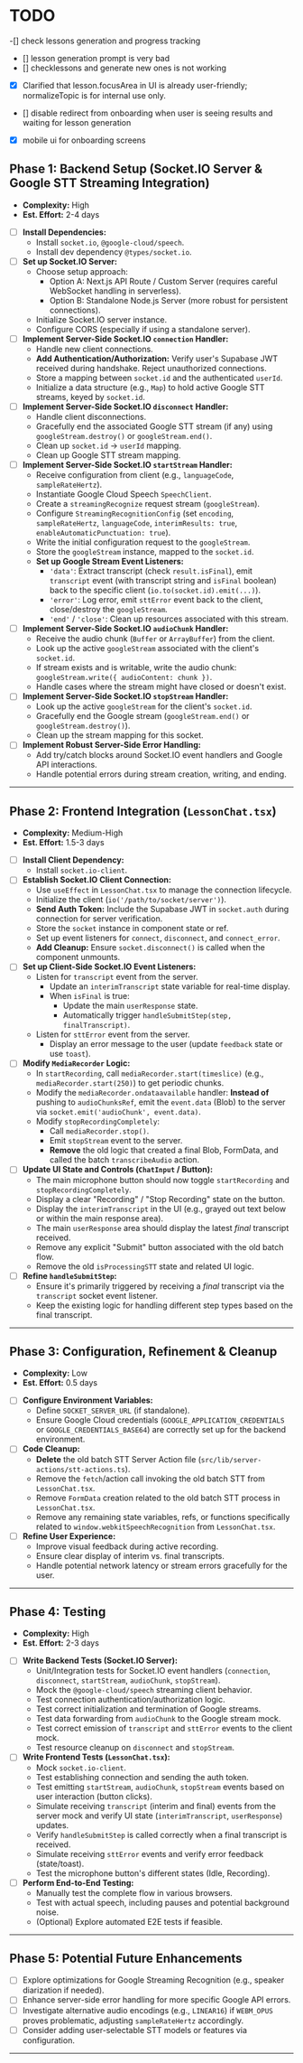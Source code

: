 



# TODO

-[] check lessons generation and progress tracking
- [] lesson generation prompt is very bad
- [] checklessons and generate new ones is not working
- [x] Clarified that lesson.focusArea in UI is already user-friendly; normalizeTopic is for internal use only.
- [] disable redirect from onboarding when user is seeing results and waiting for lesson generation 

- [x] mobile ui for onboarding screens 




## Phase 1: Backend Setup (Socket.IO Server & Google STT Streaming Integration)

*   **Complexity:** High
*   **Est. Effort:** 2-4 days

-   [ ] **Install Dependencies:**
    -   Install `socket.io`, `@google-cloud/speech`.
    -   Install dev dependency `@types/socket.io`.
-   [ ] **Set up Socket.IO Server:**
    -   Choose setup approach:
        -   Option A: Next.js API Route / Custom Server (requires careful WebSocket handling in serverless).
        -   Option B: Standalone Node.js Server (more robust for persistent connections).
    -   Initialize Socket.IO server instance.
    -   Configure CORS (especially if using a standalone server).
-   [ ] **Implement Server-Side Socket.IO `connection` Handler:**
    -   Handle new client connections.
    -   **Add Authentication/Authorization:** Verify user's Supabase JWT received during handshake. Reject unauthorized connections.
    -   Store a mapping between `socket.id` and the authenticated `userId`.
    -   Initialize a data structure (e.g., `Map`) to hold active Google STT streams, keyed by `socket.id`.
-   [ ] **Implement Server-Side Socket.IO `disconnect` Handler:**
    -   Handle client disconnections.
    -   Gracefully end the associated Google STT stream (if any) using `googleStream.destroy()` or `googleStream.end()`.
    -   Clean up `socket.id` -> `userId` mapping.
    -   Clean up Google STT stream mapping.
-   [ ] **Implement Server-Side Socket.IO `startStream` Handler:**
    -   Receive configuration from client (e.g., `languageCode`, `sampleRateHertz`).
    -   Instantiate Google Cloud Speech `SpeechClient`.
    -   Create a `streamingRecognize` request stream (`googleStream`).
    -   Configure `StreamingRecognitionConfig` (set `encoding`, `sampleRateHertz`, `languageCode`, `interimResults: true`, `enableAutomaticPunctuation: true`).
    -   Write the initial configuration request to the `googleStream`.
    -   Store the `googleStream` instance, mapped to the `socket.id`.
    -   **Set up Google Stream Event Listeners:**
        -   `'data'`: Extract transcript (check `result.isFinal`), emit `transcript` event (with transcript string and `isFinal` boolean) back to the specific client (`io.to(socket.id).emit(...)`).
        -   `'error'`: Log error, emit `sttError` event back to the client, close/destroy the `googleStream`.
        -   `'end'` / `'close'`: Clean up resources associated with this stream.
-   [ ] **Implement Server-Side Socket.IO `audioChunk` Handler:**
    -   Receive the audio chunk (`Buffer` or `ArrayBuffer`) from the client.
    -   Look up the active `googleStream` associated with the client's `socket.id`.
    -   If stream exists and is writable, write the audio chunk: `googleStream.write({ audioContent: chunk })`.
    -   Handle cases where the stream might have closed or doesn't exist.
-   [ ] **Implement Server-Side Socket.IO `stopStream` Handler:**
    -   Look up the active `googleStream` for the client's `socket.id`.
    -   Gracefully end the Google stream (`googleStream.end()` or `googleStream.destroy()`).
    -   Clean up the stream mapping for this socket.
-   [ ] **Implement Robust Server-Side Error Handling:**
    -   Add try/catch blocks around Socket.IO event handlers and Google API interactions.
    -   Handle potential errors during stream creation, writing, and ending.

---

## Phase 2: Frontend Integration (`LessonChat.tsx`)

*   **Complexity:** Medium-High
*   **Est. Effort:** 1.5-3 days

-   [ ] **Install Client Dependency:**
    -   Install `socket.io-client`.
-   [ ] **Establish Socket.IO Client Connection:**
    -   Use `useEffect` in `LessonChat.tsx` to manage the connection lifecycle.
    -   Initialize the client (`io('/path/to/socket/server')`).
    -   **Send Auth Token:** Include the Supabase JWT in `socket.auth` during connection for server verification.
    -   Store the `socket` instance in component state or ref.
    -   Set up event listeners for `connect`, `disconnect`, and `connect_error`.
    -   **Add Cleanup:** Ensure `socket.disconnect()` is called when the component unmounts.
-   [ ] **Set up Client-Side Socket.IO Event Listeners:**
    -   Listen for `transcript` event from the server.
        -   Update an `interimTranscript` state variable for real-time display.
        -   When `isFinal` is true:
            -   Update the main `userResponse` state.
            -   Automatically trigger `handleSubmitStep(step, finalTranscript)`.
    -   Listen for `sttError` event from the server.
        -   Display an error message to the user (update `feedback` state or use `toast`).
-   [ ] **Modify `MediaRecorder` Logic:**
    -   In `startRecording`, call `mediaRecorder.start(timeslice)` (e.g., `mediaRecorder.start(250)`) to get periodic chunks.
    -   Modify the `mediaRecorder.ondataavailable` handler: **Instead of** pushing to `audioChunksRef`, emit the `event.data` (Blob) to the server via `socket.emit('audioChunk', event.data)`.
    -   Modify `stopRecordingCompletely`:
        -   Call `mediaRecorder.stop()`.
        -   Emit `stopStream` event to the server.
        -   **Remove** the old logic that created a final Blob, FormData, and called the batch `transcribeAudio` action.
-   [ ] **Update UI State and Controls (`ChatInput` / Button):**
    -   The main microphone button should now toggle `startRecording` and `stopRecordingCompletely`.
    -   Display a clear "Recording" / "Stop Recording" state on the button.
    -   Display the `interimTranscript` in the UI (e.g., grayed out text below or within the main response area).
    -   The main `userResponse` area should display the latest *final* transcript received.
    -   Remove any explicit "Submit" button associated with the old batch flow.
    -   Remove the old `isProcessingSTT` state and related UI logic.
-   [ ] **Refine `handleSubmitStep`:**
    -   Ensure it's primarily triggered by receiving a *final* transcript via the `transcript` socket event listener.
    -   Keep the existing logic for handling different step types based on the final transcript.

---

## Phase 3: Configuration, Refinement & Cleanup

*   **Complexity:** Low
*   **Est. Effort:** 0.5 days

-   [ ] **Configure Environment Variables:**
    -   Define `SOCKET_SERVER_URL` (if standalone).
    -   Ensure Google Cloud credentials (`GOOGLE_APPLICATION_CREDENTIALS` or `GOOGLE_CREDENTIALS_BASE64`) are correctly set up for the backend environment.
-   [ ] **Code Cleanup:**
    -   **Delete** the old batch STT Server Action file (`src/lib/server-actions/stt-actions.ts`).
    -   Remove the `fetch`/action call invoking the old batch STT from `LessonChat.tsx`.
    -   Remove `FormData` creation related to the old batch STT process in `LessonChat.tsx`.
    -   Remove any remaining state variables, refs, or functions specifically related to `window.webkitSpeechRecognition` from `LessonChat.tsx`.
-   [ ] **Refine User Experience:**
    -   Improve visual feedback during active recording.
    -   Ensure clear display of interim vs. final transcripts.
    -   Handle potential network latency or stream errors gracefully for the user.

---

## Phase 4: Testing

*   **Complexity:** High
*   **Est. Effort:** 2-3 days

-   [ ] **Write Backend Tests (Socket.IO Server):**
    -   Unit/Integration tests for Socket.IO event handlers (`connection`, `disconnect`, `startStream`, `audioChunk`, `stopStream`).
    -   Mock the `@google-cloud/speech` streaming client behavior.
    -   Test connection authentication/authorization logic.
    -   Test correct initialization and termination of Google streams.
    -   Test data forwarding from `audioChunk` to the Google stream mock.
    -   Test correct emission of `transcript` and `sttError` events to the client mock.
    -   Test resource cleanup on `disconnect` and `stopStream`.
-   [ ] **Write Frontend Tests (`LessonChat.tsx`):**
    -   Mock `socket.io-client`.
    -   Test establishing connection and sending the auth token.
    -   Test emitting `startStream`, `audioChunk`, `stopStream` events based on user interaction (button clicks).
    -   Simulate receiving `transcript` (interim and final) events from the server mock and verify UI state (`interimTranscript`, `userResponse`) updates.
    -   Verify `handleSubmitStep` is called correctly when a final transcript is received.
    -   Simulate receiving `sttError` events and verify error feedback (state/toast).
    -   Test the microphone button's different states (Idle, Recording).
-   [ ] **Perform End-to-End Testing:**
    -   Manually test the complete flow in various browsers.
    -   Test with actual speech, including pauses and potential background noise.
    -   (Optional) Explore automated E2E tests if feasible.

---

## Phase 5: Potential Future Enhancements

-   [ ] Explore optimizations for Google Streaming Recognition (e.g., speaker diarization if needed).
-   [ ] Enhance server-side error handling for more specific Google API errors.
-   [ ] Investigate alternative audio encodings (e.g., `LINEAR16`) if `WEBM_OPUS` proves problematic, adjusting `sampleRateHertz` accordingly.
-   [ ] Consider adding user-selectable STT models or features via configuration.

---
